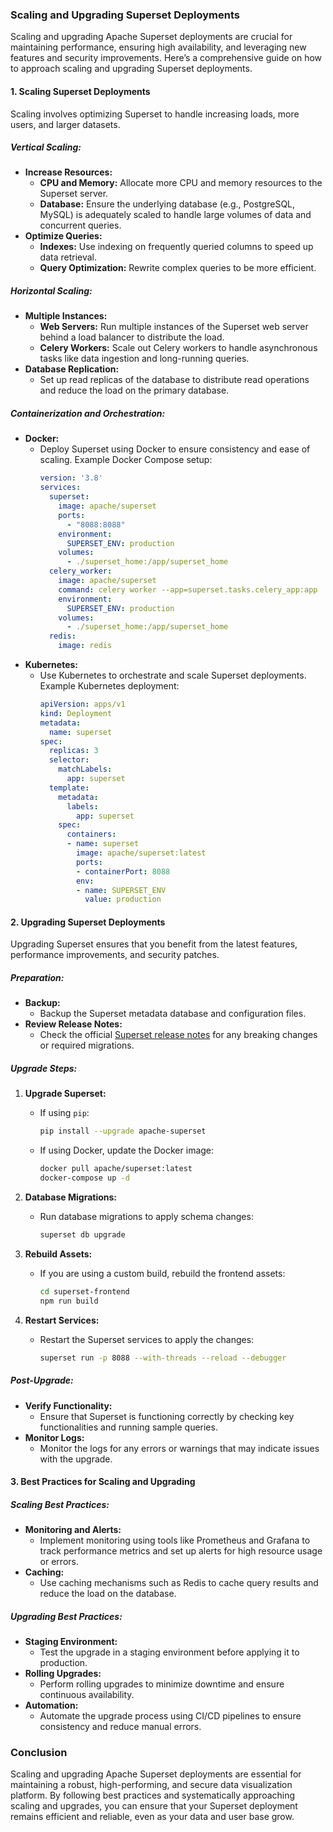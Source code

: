 ### Scaling and Upgrading Superset Deployments

Scaling and upgrading Apache Superset deployments are crucial for maintaining performance, ensuring high availability, and leveraging new features and security improvements. Here’s a comprehensive guide on how to approach scaling and upgrading Superset deployments.

#### **1. Scaling Superset Deployments**

Scaling involves optimizing Superset to handle increasing loads, more users, and larger datasets. 

##### **Vertical Scaling:**
- **Increase Resources:**
  - **CPU and Memory:** Allocate more CPU and memory resources to the Superset server.
  - **Database:** Ensure the underlying database (e.g., PostgreSQL, MySQL) is adequately scaled to handle large volumes of data and concurrent queries.
- **Optimize Queries:**
  - **Indexes:** Use indexing on frequently queried columns to speed up data retrieval.
  - **Query Optimization:** Rewrite complex queries to be more efficient.

##### **Horizontal Scaling:**
- **Multiple Instances:**
  - **Web Servers:** Run multiple instances of the Superset web server behind a load balancer to distribute the load.
  - **Celery Workers:** Scale out Celery workers to handle asynchronous tasks like data ingestion and long-running queries.
- **Database Replication:**
  - Set up read replicas of the database to distribute read operations and reduce the load on the primary database.

##### **Containerization and Orchestration:**
- **Docker:**
  - Deploy Superset using Docker to ensure consistency and ease of scaling. Example Docker Compose setup:
    ```yaml
    version: '3.8'
    services:
      superset:
        image: apache/superset
        ports:
          - "8088:8088"
        environment:
          SUPERSET_ENV: production
        volumes:
          - ./superset_home:/app/superset_home
      celery_worker:
        image: apache/superset
        command: celery worker --app=superset.tasks.celery_app:app
        environment:
          SUPERSET_ENV: production
        volumes:
          - ./superset_home:/app/superset_home
      redis:
        image: redis
    ```
- **Kubernetes:**
  - Use Kubernetes to orchestrate and scale Superset deployments. Example Kubernetes deployment:
    ```yaml
    apiVersion: apps/v1
    kind: Deployment
    metadata:
      name: superset
    spec:
      replicas: 3
      selector:
        matchLabels:
          app: superset
      template:
        metadata:
          labels:
            app: superset
        spec:
          containers:
          - name: superset
            image: apache/superset:latest
            ports:
            - containerPort: 8088
            env:
            - name: SUPERSET_ENV
              value: production
    ```

#### **2. Upgrading Superset Deployments**

Upgrading Superset ensures that you benefit from the latest features, performance improvements, and security patches.

##### **Preparation:**
- **Backup:**
  - Backup the Superset metadata database and configuration files.
- **Review Release Notes:**
  - Check the official [Superset release notes](https://github.com/apache/superset/releases) for any breaking changes or required migrations.

##### **Upgrade Steps:**

1. **Upgrade Superset:**
   - If using `pip`:
     ```bash
     pip install --upgrade apache-superset
     ```
   - If using Docker, update the Docker image:
     ```bash
     docker pull apache/superset:latest
     docker-compose up -d
     ```

2. **Database Migrations:**
   - Run database migrations to apply schema changes:
     ```bash
     superset db upgrade
     ```

3. **Rebuild Assets:**
   - If you are using a custom build, rebuild the frontend assets:
     ```bash
     cd superset-frontend
     npm run build
     ```

4. **Restart Services:**
   - Restart the Superset services to apply the changes:
     ```bash
     superset run -p 8088 --with-threads --reload --debugger
     ```

##### **Post-Upgrade:**
- **Verify Functionality:**
  - Ensure that Superset is functioning correctly by checking key functionalities and running sample queries.
- **Monitor Logs:**
  - Monitor the logs for any errors or warnings that may indicate issues with the upgrade.

#### **3. Best Practices for Scaling and Upgrading**

##### **Scaling Best Practices:**
- **Monitoring and Alerts:**
  - Implement monitoring using tools like Prometheus and Grafana to track performance metrics and set up alerts for high resource usage or errors.
- **Caching:**
  - Use caching mechanisms such as Redis to cache query results and reduce the load on the database.

##### **Upgrading Best Practices:**
- **Staging Environment:**
  - Test the upgrade in a staging environment before applying it to production.
- **Rolling Upgrades:**
  - Perform rolling upgrades to minimize downtime and ensure continuous availability.
- **Automation:**
  - Automate the upgrade process using CI/CD pipelines to ensure consistency and reduce manual errors.

### Conclusion

Scaling and upgrading Apache Superset deployments are essential for maintaining a robust, high-performing, and secure data visualization platform. By following best practices and systematically approaching scaling and upgrades, you can ensure that your Superset deployment remains efficient and reliable, even as your data and user base grow.